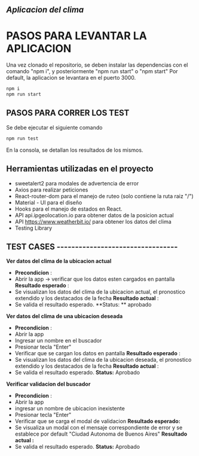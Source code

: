 ## _Aplicacion del clima_

# PASOS PARA LEVANTAR LA APLICACION

Una vez clonado el repositorio, se deben instalar las dependencias con el comando "npm i", y posteriormente "npm run start" o "npm start"
Por default, la aplicacion se levantara en el puerto 3000.

```sh
npm i
npm run start
```

## PASOS PARA CORRER LOS TEST

Se debe ejecutar el siguiente comando
```sh
npm run test
```
En la consola, se detallan los resultados de los mismos.


## Herramientas utilizadas en el proyecto
- sweetalert2 para modales de advertencia de error
- Axios para realizar peticiones 
- React-router-dom para el manejo de ruteo (solo contiene la ruta raiz "/")
- Material - UI para el diseño
- Hooks para el manejo de estados en React.
- API api.ipgeolocation.io para obtener datos de la posicion actual
- API https://www.weatherbit.io/ para obtener los datos del clima
- Testing Library

## TEST CASES ---------------------------------
**Ver datos del clima de la ubicacion actual**
- **Precondicion** :
- Abrir la app -> verificar que los datos esten cargados en pantalla 
**Resultado esperado** :
- Se visualizan los datos del clima de la ubicacion actual, el pronostico extendido y los destacados de la fecha
**Resultado actual** :
- Se valida el resultado esperado.
**Status: ** aprobado

**Ver datos del clima de una ubicacion deseada**
- **Precondicion** :
- Abrir la app
- Ingresar un nombre en el buscador
- Presionar tecla "Enter" 
- Verificar que se cargan los datos en pantalla
**Resultado esperado** :
- Se visualizan los datos del clima de la ubicacion deseada, el pronostico extendido y los destacados de la fecha
**Resultado actual** :
- Se valida el resultado esperado.
**Status:** Aprobado

**Verificar validacion del buscador**
- **Precondicion** :
- Abrir la app
- ingresar un nombre de ubicacion inexistente
- Presionar tecla "Enter" 
- Verificar que se carga el modal de validacion
**Resultado esperado:**
- Se visualiza un modal con el mensaje correspondiente de error y se establece por default "Ciudad Autonoma de Buenos Aires"
**Resultado actual :**
- Se valida el resultado esperado.
**Status:** Aprobado
